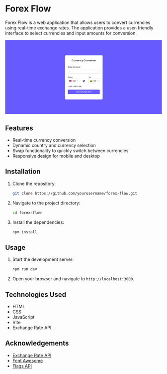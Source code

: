 # Forex Flow

Forex Flow is a web application that allows users to convert currencies using real-time exchange rates. The application provides a user-friendly interface to select currencies and input amounts for conversion.

![Forex Flow](./public/cover.png)

## Features

- Real-time currency conversion
- Dynamic country and currency selection
- Swap functionality to quickly switch between currencies
- Responsive design for mobile and desktop

## Installation

1. Clone the repository:
    ```sh
    git clone https://github.com/yourusername/forex-flow.git
    ```
2. Navigate to the project directory:
    ```sh
    cd forex-flow
    ```
3. Install the dependencies:
    ```sh
    npm install
    ```

## Usage

1. Start the development server:
    ```sh
    npm run dev
    ```
2. Open your browser and navigate to `http://localhost:3000`.

## Technologies Used

- HTML
- CSS
- JavaScript
- Vite
- Exchange Rate API.

## Acknowledgements

- [Exchange Rate API](https://www.exchangerate-api.com/)
- [Font Awesome](https://fontawesome.com/)
- [Flags API](https://flagsapi.com/)
